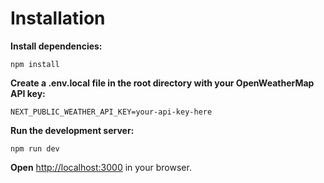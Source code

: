 # Installation

**Install dependencies:** 

    npm install

**Create a .env.local file in the root directory with your OpenWeatherMap API key:**
```
NEXT_PUBLIC_WEATHER_API_KEY=your-api-key-here
```
**Run the development server:**

`npm run dev`


**Open** [http://localhost:3000](http://localhost:3000) in your browser.
